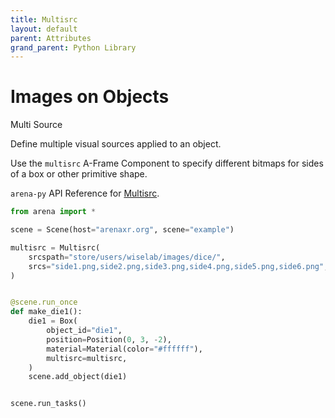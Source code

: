 ```yaml
---
title: Multisrc
layout: default
parent: Attributes
grand_parent: Python Library
---
```


# Images on Objects

Multi Source

Define multiple visual sources applied to an object.

Use the `multisrc` A-Frame Component to specify different bitmaps for sides of a box or other primitive shape.

`arena-py` API Reference for [Multisrc](/content/python-api/attributes/multisrc).

```python
from arena import *

scene = Scene(host="arenaxr.org", scene="example")

multisrc = Multisrc(
    srcspath="store/users/wiselab/images/dice/",
    srcs="side1.png,side2.png,side3.png,side4.png,side5.png,side6.png",
)


@scene.run_once
def make_die1():
    die1 = Box(
        object_id="die1",
        position=Position(0, 3, -2),
        material=Material(color="#ffffff"),
        multisrc=multisrc,
    )
    scene.add_object(die1)


scene.run_tasks()
```
